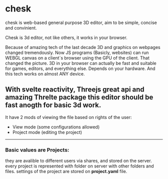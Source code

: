 # chesk
chesk is web-based general purpose 3D editor, aim to be simple, concise and convinient.


Chesk is 3d editor, not like others, it works in your browser.

Because of amazing tech of the last decade 3D and graphics on webpages changed tremendously. Now JS programs (Basicly, websites) can run WEBGL canvas on a client`s browser using the GPU of the client.
That changed the picture. 3D in your browser can actually be fast and suitable for games, editors, and everything else. Depends on your hardware. And this tech works on almost ANY device.

With svelte reactivity, Threejs great api and amazing Threlte package this editor should be fast anogth for basic 3d work.
-------

It have 2 mods of viewing the file based on rights of the user:
 - View mode (some configurations allowed)
 - Project mode (editing the project)

-------

### Basic values are **Projects**:
  they are avalible to different users via shares, and stored on the server.
  every project is represented with folder on server with other folders and files.
  settings of the project are stored on **project.yaml** file.
